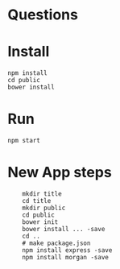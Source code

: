Questions
=========

Install
=======

    npm install
    cd public
    bower install

Run
===

    npm start

New App steps
=============

        mkdir title
        cd title
        mkdir public
        cd public
        bower init
        bower install ... -save
        cd ..
        # make package.json
        npm install express -save
        npm install morgan -save
